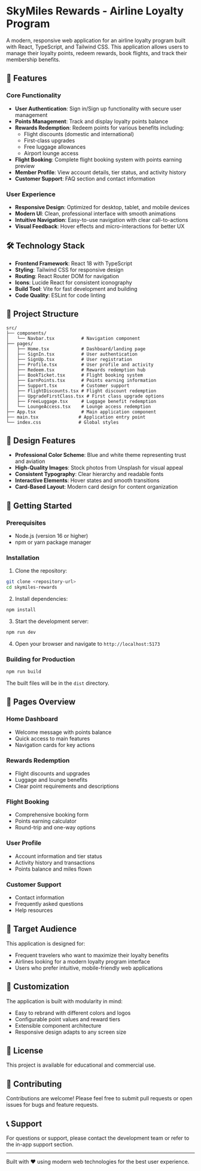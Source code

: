 # SkyMiles Rewards - Airline Loyalty Program

A modern, responsive web application for an airline loyalty program built with React, TypeScript, and Tailwind CSS. This application allows users to manage their loyalty points, redeem rewards, book flights, and track their membership benefits.

## 🚀 Features

### Core Functionality
- **User Authentication**: Sign in/Sign up functionality with secure user management
- **Points Management**: Track and display loyalty points balance
- **Rewards Redemption**: Redeem points for various benefits including:
  - Flight discounts (domestic and international)
  - First-class upgrades
  - Free luggage allowances
  - Airport lounge access
- **Flight Booking**: Complete flight booking system with points earning preview
- **Member Profile**: View account details, tier status, and activity history
- **Customer Support**: FAQ section and contact information

### User Experience
- **Responsive Design**: Optimized for desktop, tablet, and mobile devices
- **Modern UI**: Clean, professional interface with smooth animations
- **Intuitive Navigation**: Easy-to-use navigation with clear call-to-actions
- **Visual Feedback**: Hover effects and micro-interactions for better UX

## 🛠️ Technology Stack

- **Frontend Framework**: React 18 with TypeScript
- **Styling**: Tailwind CSS for responsive design
- **Routing**: React Router DOM for navigation
- **Icons**: Lucide React for consistent iconography
- **Build Tool**: Vite for fast development and building
- **Code Quality**: ESLint for code linting

## 📁 Project Structure

```
src/
├── components/
│   └── Navbar.tsx          # Navigation component
├── pages/
│   ├── Home.tsx            # Dashboard/landing page
│   ├── SignIn.tsx          # User authentication
│   ├── SignUp.tsx          # User registration
│   ├── Profile.tsx         # User profile and activity
│   ├── Redeem.tsx          # Rewards redemption hub
│   ├── BookTicket.tsx      # Flight booking system
│   ├── EarnPoints.tsx      # Points earning information
│   ├── Support.tsx         # Customer support
│   ├── FlightDiscounts.tsx # Flight discount redemption
│   ├── UpgradeFirstClass.tsx # First class upgrade options
│   ├── FreeLuggage.tsx     # Luggage benefit redemption
│   └── LoungeAccess.tsx    # Lounge access redemption
├── App.tsx                 # Main application component
├── main.tsx               # Application entry point
└── index.css              # Global styles
```

## 🎨 Design Features

- **Professional Color Scheme**: Blue and white theme representing trust and aviation
- **High-Quality Images**: Stock photos from Unsplash for visual appeal
- **Consistent Typography**: Clear hierarchy and readable fonts
- **Interactive Elements**: Hover states and smooth transitions
- **Card-Based Layout**: Modern card design for content organization

## 🚦 Getting Started

### Prerequisites
- Node.js (version 16 or higher)
- npm or yarn package manager

### Installation

1. Clone the repository:
```bash
git clone <repository-url>
cd skymiles-rewards
```

2. Install dependencies:
```bash
npm install
```

3. Start the development server:
```bash
npm run dev
```

4. Open your browser and navigate to `http://localhost:5173`

### Building for Production

```bash
npm run build
```

The built files will be in the `dist` directory.

## 📱 Pages Overview

### Home Dashboard
- Welcome message with points balance
- Quick access to main features
- Navigation cards for key actions

### Rewards Redemption
- Flight discounts and upgrades
- Luggage and lounge benefits
- Clear point requirements and descriptions

### Flight Booking
- Comprehensive booking form
- Points earning calculator
- Round-trip and one-way options

### User Profile
- Account information and tier status
- Activity history and transactions
- Points balance and miles flown

### Customer Support
- Contact information
- Frequently asked questions
- Help resources

## 🎯 Target Audience

This application is designed for:
- Frequent travelers who want to maximize their loyalty benefits
- Airlines looking for a modern loyalty program interface
- Users who prefer intuitive, mobile-friendly web applications

## 🔧 Customization

The application is built with modularity in mind:
- Easy to rebrand with different colors and logos
- Configurable point values and reward tiers
- Extensible component architecture
- Responsive design adapts to any screen size

## 📄 License

This project is available for educational and commercial use.

## 🤝 Contributing

Contributions are welcome! Please feel free to submit pull requests or open issues for bugs and feature requests.

## 📞 Support

For questions or support, please contact the development team or refer to the in-app support section.

---

Built with ❤️ using modern web technologies for the best user experience.
